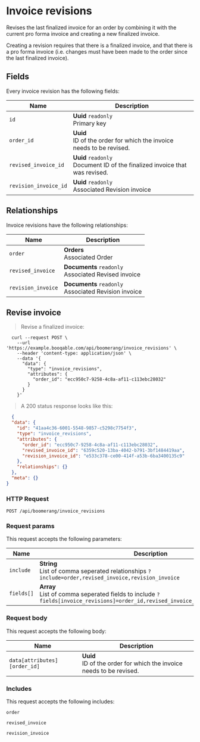 # Invoice revisions

Revises the last finalized invoice for an order by combining
it with the current pro forma invoice and creating a new
finalized invoice.

Creating a revision requires that there is a finalized invoice,
and that there is a pro forma invoice (i.e. changes must have been
made to the order since the last finalized invoice).

## Fields
Every invoice revision has the following fields:

Name | Description
-- | --
`id` | **Uuid** `readonly`<br>Primary key
`order_id` | **Uuid** <br>ID of the order for which the invoice needs to be revised.
`revised_invoice_id` | **Uuid** `readonly`<br>Document ID of the finalized invoice that was revised.
`revision_invoice_id` | **Uuid** `readonly`<br>Associated Revision invoice


## Relationships
Invoice revisions have the following relationships:

Name | Description
-- | --
`order` | **Orders** <br>Associated Order
`revised_invoice` | **Documents** `readonly`<br>Associated Revised invoice
`revision_invoice` | **Documents** `readonly`<br>Associated Revision invoice


## Revise invoice



> Revise a finalized invoice:

```shell
  curl --request POST \
    --url 'https://example.booqable.com/api/boomerang/invoice_revisions' \
    --header 'content-type: application/json' \
    --data '{
      "data": {
        "type": "invoice_revisions",
        "attributes": {
          "order_id": "ecc950c7-9258-4c8a-af11-c113ebc28032"
        }
      }
    }'
```

> A 200 status response looks like this:

```json
  {
  "data": {
    "id": "41aa4c36-6001-5548-9857-c5298c7754f3",
    "type": "invoice_revisions",
    "attributes": {
      "order_id": "ecc950c7-9258-4c8a-af11-c113ebc28032",
      "revised_invoice_id": "6359c520-13ba-4042-b791-3bf1484419aa",
      "revision_invoice_id": "e533c378-ce00-414f-a53b-6ba3400135c9"
    },
    "relationships": {}
  },
  "meta": {}
}
```

### HTTP Request

`POST /api/boomerang/invoice_revisions`

### Request params

This request accepts the following parameters:

Name | Description
-- | --
`include` | **String** <br>List of comma seperated relationships `?include=order,revised_invoice,revision_invoice`
`fields[]` | **Array** <br>List of comma seperated fields to include `?fields[invoice_revisions]=order_id,revised_invoice_id,revision_invoice_id`


### Request body

This request accepts the following body:

Name | Description
-- | --
`data[attributes][order_id]` | **Uuid** <br>ID of the order for which the invoice needs to be revised.


### Includes

This request accepts the following includes:

`order`


`revised_invoice`


`revision_invoice`





